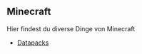 ## Minecraft

Hier findest du diverse Dinge von Minecraft

- [Datapacks](https://rafaelurben.github.io/minecraft/datapcks)
